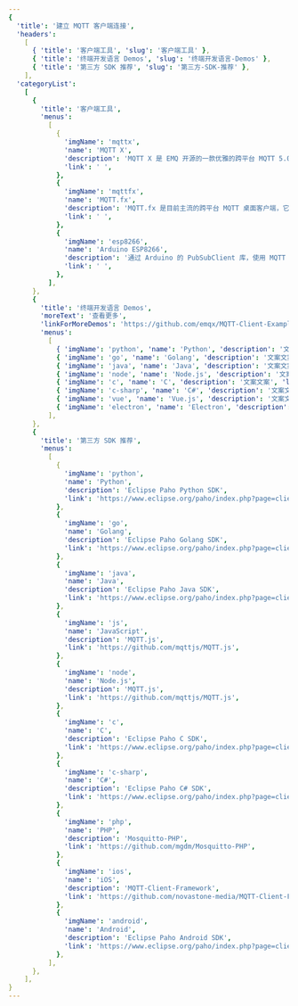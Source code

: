 ```yaml
---
{
  'title': '建立 MQTT 客户端连接',
  'headers':
    [
      { 'title': '客户端工具', 'slug': '客户端工具' },
      { 'title': '终端开发语言 Demos', 'slug': '终端开发语言-Demos' },
      { 'title': '第三方 SDK 推荐', 'slug': '第三方-SDK-推荐' },
    ],
  'categoryList':
    [
      {
        'title': '客户端工具',
        'menus':
          [
            {
              'imgName': 'mqttx',
              'name': 'MQTT X',
              'description': 'MQTT X 是 EMQ 开源的一款优雅的跨平台 MQTT 5.0 桌面客户端，它支持 macOS、Linux 和 Windows。',
              'link': ' ',
            },
            {
              'imgName': 'mqttfx',
              'name': 'MQTT.fx',
              'description': 'MQTT.fx 是目前主流的跨平台 MQTT 桌面客户端，它支持 macOS、Linux 和 Windows。',
              'link': ' ',
            },
            {
              'imgName': 'esp8266',
              'name': 'Arduino ESP8266',
              'description': '通过 Arduino 的 PubSubClient 库，使用 MQTT 协议从 ESP8266 模组向 EMQ X Cloud 推送数据。',
              'link': ' ',
            },
          ],
      },
      {
        'title': '终端开发语言 Demos',
        'moreText': '查看更多',
        'linkForMoreDemos': 'https://github.com/emqx/MQTT-Client-Examples',
        'menus':
          [
            { 'imgName': 'python', 'name': 'Python', 'description': '文案文案', 'link': ' ' },
            { 'imgName': 'go', 'name': 'Golang', 'description': '文案文案', 'link': ' ' },
            { 'imgName': 'java', 'name': 'Java', 'description': '文案文案', 'link': ' ' },
            { 'imgName': 'node', 'name': 'Node.js', 'description': '文案文案', 'link': ' ' },
            { 'imgName': 'c', 'name': 'C', 'description': '文案文案', 'link': ' ' },
            { 'imgName': 'c-sharp', 'name': 'C#', 'description': '文案文案', 'link': ' ' },
            { 'imgName': 'vue', 'name': 'Vue.js', 'description': '文案文案', 'link': ' ' },
            { 'imgName': 'electron', 'name': 'Electron', 'description': '文案文案', 'link': ' ' },
          ],
      },
      {
        'title': '第三方 SDK 推荐',
        'menus':
          [
            {
              'imgName': 'python',
              'name': 'Python',
              'description': 'Eclipse Paho Python SDK',
              'link': 'https://www.eclipse.org/paho/index.php?page=clients/python/index.php',
            },
            {
              'imgName': 'go',
              'name': 'Golang',
              'description': 'Eclipse Paho Golang SDK',
              'link': 'https://www.eclipse.org/paho/index.php?page=clients/golang/index.php',
            },
            {
              'imgName': 'java',
              'name': 'Java',
              'description': 'Eclipse Paho Java SDK',
              'link': 'https://www.eclipse.org/paho/index.php?page=clients/java/index.php',
            },
            {
              'imgName': 'js',
              'name': 'JavaScript',
              'description': 'MQTT.js',
              'link': 'https://github.com/mqttjs/MQTT.js',
            },
            {
              'imgName': 'node',
              'name': 'Node.js',
              'description': 'MQTT.js',
              'link': 'https://github.com/mqttjs/MQTT.js',
            },
            {
              'imgName': 'c',
              'name': 'C',
              'description': 'Eclipse Paho C SDK',
              'link': 'https://www.eclipse.org/paho/index.php?page=clients/c/index.php',
            },
            {
              'imgName': 'c-sharp',
              'name': 'C#',
              'description': 'Eclipse Paho C# SDK',
              'link': 'https://www.eclipse.org/paho/index.php?page=clients/dotnet/index.php',
            },
            {
              'imgName': 'php',
              'name': 'PHP',
              'description': 'Mosquitto-PHP',
              'link': 'https://github.com/mgdm/Mosquitto-PHP',
            },
            {
              'imgName': 'ios',
              'name': 'iOS',
              'description': 'MQTT-Client-Framework',
              'link': 'https://github.com/novastone-media/MQTT-Client-Framework',
            },
            {
              'imgName': 'android',
              'name': 'Android',
              'description': 'Eclipse Paho Android SDK',
              'link': 'https://www.eclipse.org/paho/index.php?page=clients/android/index.php',
            },
          ],
      },
    ],
}
---
```


<CloudConnectionOverview />
